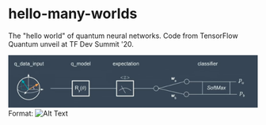 # hello-many-worlds
The "hello world" of quantum neural networks. Code from TensorFlow Quantum unveil at TF Dev Summit '20.

![Pipeline](/images/pipeline.png)
Format: ![Alt Text]()